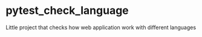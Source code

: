 # pytest_check_language
Little project that checks how web application work with different languages
